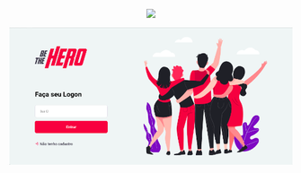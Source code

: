<p align="center">
    <a href="https://gitpod.io/#https://github.com/Nerd0000/Be-the-hero">
          <img src="https://img.shields.io/badge/Gitpod-ready--to--code-blue?logo=gitpod"></img>
    </a>
</p>

![image](https://github.com/nerd0000/Be-the-hero/blob/master/foto.png)
